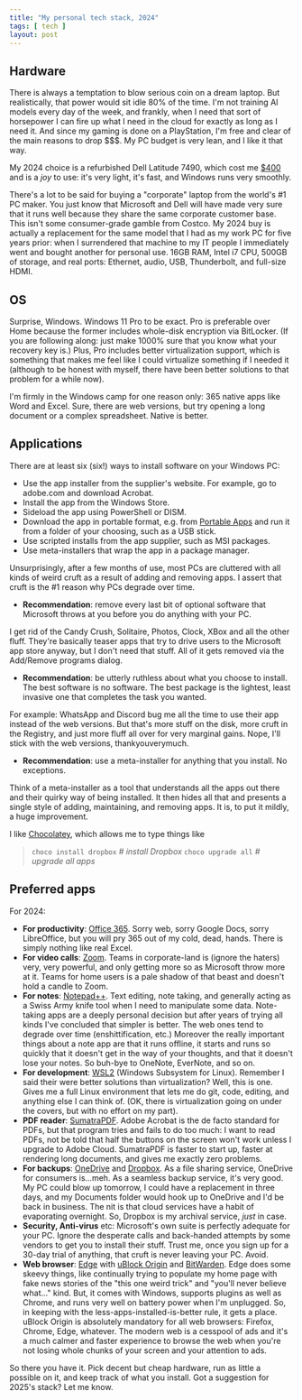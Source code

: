 ```yaml
---
title: "My personal tech stack, 2024"
tags: [ tech ]
layout: post
---
```


## Hardware
There is always a temptation to blow serious coin on a dream laptop. But realistically, that power would sit idle 80% of the time.
I'm not training AI models every day of the week, and frankly, when I need that sort of horsepower I can fire up what I need in the cloud for exactly as long as I need it. And since my gaming is done on a PlayStation, I'm free and clear of the main reasons to drop $$$. 
My PC budget is very lean, and I like it that way. 

My 2024 choice is a refurbished Dell Latitude 7490, which cost me [$400](https://www.pcliquidations.com/dell-refurbished-laptops) and is a *joy* to use: it's very light, it's fast, and Windows
runs very smoothly. 

There's a lot to be said for buying a "corporate" laptop from the world's #1 PC maker. You just know that Microsoft and Dell will have made very sure that it runs well because they share the same corporate customer base. This isn't some consumer-grade gamble from Costco. My 2024 buy is actually a replacement for the same model that I had as my work PC for five years prior: when 
I surrendered that machine to my IT people I immediately went and bought another for personal use. 
16GB RAM, Intel i7 CPU, 500GB of storage, and real ports: Ethernet, audio, USB, Thunderbolt, and full-size HDMI. 

## OS
Surprise, Windows. Windows 11 Pro to be exact. Pro is preferable over Home because the former includes whole-disk encryption via
BitLocker. (If you are following along: just make 1000% sure that you know what your recovery key is.) Plus, Pro includes better virtualization support, which 
is something that makes me feel like I could virtualize something if I needed it (although to be honest with myself, there have been
better solutions to that problem for a while now).

I'm firmly in the Windows camp for one reason only: 365 native apps like Word and Excel. Sure, there are web versions, but try opening
a long document or a complex spreadsheet. Native is better. 

## Applications
There are at least six (six!) ways to install software on your Windows PC:

 - Use the app installer from the supplier's website. For example, go to adobe.com and download Acrobat.
 - Install the app from the Windows Store.
 - Sideload the app using PowerShell or DISM.
 - Download the app in portable format, e.g. from [Portable Apps](https://portableapps.com/) and run it from a folder of your choosing, such as a USB stick.
 - Use scripted installs from the app supplier, such as MSI packages.
 - Use meta-installers that wrap the app in a package manager.

Unsurprisingly, after a few months of use, most PCs are cluttered with all kinds of weird cruft as a result of adding and removing apps.
I assert that cruft is the #1 reason why PCs degrade over time. 

 - **Recommendation**: remove every last bit of optional software that Microsoft throws at you before you do anything with your PC. 
 
 I get rid of the Candy Crush, Solitaire, Photos, Clock, XBox and all the other fluff. They're basically teaser apps that try to drive users to the Microsoft app store anyway, but I don't need that stuff. All of it gets removed via the Add/Remove programs dialog.

 - **Recommendation**: be utterly ruthless about what you choose to install. The best software is no software. The best package is the lightest, least invasive one that completes the task you wanted.

For example: WhatsApp and Discord bug me all the time to use their app instead of the web versions. But that's more stuff on the disk, more cruft in the Registry, and just more fluff all over for very marginal gains. Nope, I'll stick with the web versions, thankyouverymuch.

 - **Recommendation**: use a meta-installer for anything that you install. No exceptions.

Think of a meta-installer as a tool that understands all the apps out there and their quirky way of being installed. It then hides all that  and presents a single style of adding, maintaining, and removing apps. It is, to put it mildly, a huge improvement. 

I like [Chocolatey](https://docs.chocolatey.org/en-us/why/), which allows me to type things like 
>`choco install dropbox`	*# install Dropbox*
`choco upgrade all` 		*# upgrade all apps* 


## Preferred apps
For 2024:
 - **For productivity**: [Office 365](https://www.office.com/). Sorry web, sorry Google Docs, sorry LibreOffice, but you will pry 365 out of my cold, dead, hands. There is simply nothing like real Excel.
 - **For video calls**: [Zoom](https://zoom.us/). Teams in corporate-land is (ignore the haters) very, very powerful, and only getting more so as Microsoft throw more at it. Teams for home users is a pale shadow of that beast and doesn't hold a candle to Zoom.
 - **For notes**: [Notepad++](https://notepad-plus-plus.org/). Text editing, note taking, and generally acting as a Swiss Army knife tool 
when I need to manipulate some data. Note-taking apps are a deeply personal decision but after years of trying all kinds I've concluded that 
simpler is better. The web ones tend to degrade over time (enshittification, etc.) Moreover the really important things about a note app are that it runs offline,  it starts and runs so quickly that it doesn't get in the way of your thoughts, and that it doesn't lose your notes. So buh-bye to OneNote, EverNote, and so on.
 - **For development**: [WSL2](https://learn.microsoft.com/en-us/windows/wsl/about) (Windows Subsystem for Linux). Remember I said their were better solutions than virtualization? Well, this is one. Gives me a full Linux environment
   that lets me do git, code, editing, and anything else I can think of. (OK, there is virtualization going on under the covers, but with no effort on my part). 
 - **PDF reader**: [SumatraPDF](https://www.sumatrapdfreader.org/). Adobe Acrobat is the de facto standard for PDFs, but that program tries and fails to do too much: I want to read PDFs, not be told that half the buttons on the
screen won't work unless I upgrade to Adobe Cloud. SumatraPDF is faster to start up, faster at rendering long documents, and gives me exactly zero problems. 
 - **For backups**: [OneDrive](https://www.microsoft.com/en-us/microsoft-365/onedrive/online-cloud-storage) and [Dropbox](https://www.dropbox.com). As a file sharing service, OneDrive for consumers is...meh. As a seamless backup service, it's very good. My PC could blow up tomorrow, I could have a replacement in three days, and my Documents folder would hook up to OneDrive and I'd be back in business. The nit is that cloud services have a habit of evaporating overnight. So, Dropbox is my archival service, *just* in case.
 - **Security, Anti-virus** etc: Microsoft's own suite is perfectly adequate for your PC. Ignore the desperate calls and back-handed attempts by some vendors to get you to install their stuff. Trust me, once you sign up for a 30-day trial of anything, that cruft is never leaving your PC. Avoid.
 - **Web browser**: [Edge](https://www.microsoft.com/en-us/edge) with [uBlock Origin](https://ublockorigin.com/) and [BitWarden](https://bitwarden.com). Edge does some skeevy things, like continually trying to populate my home page with fake news stories of the  "this one weird trick" and "you'll never believe what..." kind. But, it comes with Windows, supports plugins as well as Chrome, and runs very well on battery power when I'm unplugged. So, in keeping with the less-apps-installed-is-better rule, it gets a place. uBlock Origin is absolutely mandatory for all web browsers: Firefox, Chrome, Edge, whatever. The modern web is a cesspool of ads and it's a much calmer and faster experience to browse the web when you're not losing whole chunks of your screen and your attention to ads.

So there you have it. Pick decent but cheap hardware, run as little a possible on it, and keep track of what you install. Got a suggestion for 2025's stack? Let me know.